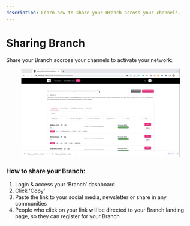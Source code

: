 ```yaml
---
description: Learn how to share your Branch across your channels.
---
```


# Sharing Branch

Share your Branch accross your channels to activate your network:

<figure><img src="../../.gitbook/assets/Sharing Branch.gif" alt=""><figcaption></figcaption></figure>



### How to share your Branch:

1. Login & access your ‘Branch’ dashboard
2. Click 'Copy'
3. Paste the link to your social media, newsletter or share in any communities&#x20;
4. People who click on your link will be directed to your Branch landing page, so they can register for your Branch
